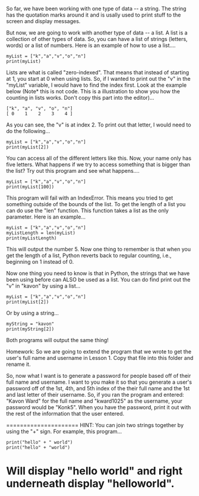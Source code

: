 So far, we have been working with one type of data -- a string. The string has the quotation marks around it and is usally used to print stuff to the screen and display messages. 

But now, we are going to work with another type of data -- a list. A list is a collection of other types of data. So, you can have a list of strings (letters, words) or a list of numbers. Here is an example of how to use a list....


    myList = ["k","a","v","o","n"]
    print(myList)


Lists are what is called "zero-indexed". That means that instead of starting at 1, you start at 0 when using lists. So, if I wanted to print out the "v" in the "myList" variable, I would have to find the index first. Look at the example below (Note* this is not code. This is a illustration to show you how the counting in lists works. Don't copy this part into the editor)...

    ["k", "a", "v", "o", "n"]
    [ 0    1    2    3    4 ]


As you can see, the "v" is at index 2. To print out that letter, I would need to do the following...

    myList = ["k","a","v","o","n"]
    print(myList[2])


You can access all of the different letters like this. Now, your name only has five letters. What happens if we try to access something that is bigger than the list? Try out this program and see what happens....

    myList = ["k","a","v","o","n"]
    print(myList[100])

This program will fail with an IndexError. This means you tried to get something outside of the bounds of the list. To get the length of a list you can do use the "len" function. This function takes a list as the only parameter. Here is an example...

    myList = ["k","a","v","o","n"]
    myListLength = len(myList)
    print(myListLength)
This will output the number 5. Now one thing to remember is that when you get the length of a list, Python reverts back to regular counting, i.e., beginning on 1 instead of 0.  

Now one thing you need to know is that in Python, the strings that we have been using before can ALSO be used as a list. 
You can do find print out the "v" in "kavon" by using a list...

    myList = ["k","a","v","o","n"]
    print(myList[2])

Or by using a string...

    myString = "kavon"
    print(myString[2])

Both programs will output the same thing!

Homework:
So we are going to extend the program that we wrote to get the user's full name and username in Lesson 1. Copy that file into this folder and rename it. 

So, now what I want is to generate a password for people based off of their full name and username. I want to you make it so that you generate a user's password off of the 1st, 4th, and 5th index of the their full name and the 1st and last letter of their username. So, if you ran the program and entered: "Kavon Ward" for the full name and "kward1025" as the username, your password would be "Konk5". When you have the password, print it out with the rest of the information that the user entered. 

=====================
HINT: You can join two strings together by using the "+" sign. For example, this program...
    
    print("hello" + " world")
    print("hello" + "world")

Will display "hello world" and right underneath display "helloworld".
================

